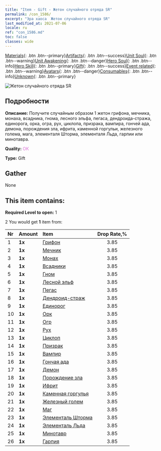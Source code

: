 ```yaml
---
title: "Item - Gift - Жетон случайного отряда SR"
permalink: /con_1586/
excerpt: "Эра хаоса  Жетон случайного отряда SR"
last_modified_at: 2021-07-06
locale: ru
ref: "con_1586.md"
toc: false
classes: wide
---
```

 [Materials](/ItemsRU/){: .btn .btn--primary}[Artifacts](/ItemsRU/Artifacts/){: .btn .btn--success}[Unit Soul](/ItemsRU/UnitSoul/){: .btn .btn--warning}[Unit Awakening](/ItemsRU/UnitAwakening/){: .btn .btn--danger}[Hero Soul](/ItemsRU/HeroSoul/){: .btn .btn--info}[Hero Skill](/ItemsRU/HeroSkill/){: .btn .btn--primary}[Gift](/ItemsRU/Gift/){: .btn .btn--success}[Event related](/ItemsRU/Events/){: .btn .btn--warning}[Avatars](/ItemsRU/Avatars/){: .btn .btn--danger}[Consumables](/ItemsRU/Consumables/){: .btn .btn--info}[Unknown](/ItemsRU/Unknown/){: .btn .btn--primary}

 ![Жетон случайного отряда SR](/images/t/i_907181.png)

## Подробности
 **Описание:** Получите случайным образом 1 жетон грифона, мечника, монаха, всадника, гнома, лесного эльфа, пегаса, дендроида-стража, единорога, орка, огра, рух, циклопа, призрака, вампира, гончей ада, демона, порождения зла, ифрита, каменной горгульи, железного голема, мага, элементаля Шторма, элементаля Льда, гарпии или минотавра.

 **Quality:** <span style="color: #DA70D6">OK</span>

 **Type:** Gift

## Gather

  None

## This item contains:

 **Required Level to open:** 1

 2 You would get **1** item  from:

  | Nr | Amount |     Item    | Drop Rate,% |
  |:---|:-------|:------------|:---------:|
  | 1 |  **1x** | [Грифон](/ItemsRU/unt_192/) | 3.85 | 
  | 2 |  **1x** | [Мечник](/ItemsRU/unt_193/) | 3.85 | 
  | 3 |  **1x** | [Монах](/ItemsRU/unt_194/) | 3.85 | 
  | 4 |  **1x** | [Всадники](/ItemsRU/unt_195/) | 3.85 | 
  | 5 |  **1x** | [Гном](/ItemsRU/unt_200/) | 3.85 | 
  | 6 |  **1x** | [Лесной эльф](/ItemsRU/unt_201/) | 3.85 | 
  | 7 |  **1x** | [Пегас](/ItemsRU/unt_202/) | 3.85 | 
  | 8 |  **1x** | [Дендроид-страж](/ItemsRU/unt_203/) | 3.85 | 
  | 9 |  **1x** | [Единорог](/ItemsRU/unt_204/) | 3.85 | 
  | 10 |  **1x** | [Орк](/ItemsRU/unt_219/) | 3.85 | 
  | 11 |  **1x** | [Огр](/ItemsRU/unt_220/) | 3.85 | 
  | 12 |  **1x** | [Рух](/ItemsRU/unt_221/) | 3.85 | 
  | 13 |  **1x** | [Циклоп](/ItemsRU/unt_222/) | 3.85 | 
  | 14 |  **1x** | [Призрак](/ItemsRU/unt_210/) | 3.85 | 
  | 15 |  **1x** | [Вампир](/ItemsRU/unt_211/) | 3.85 | 
  | 16 |  **1x** | [Гончая ада](/ItemsRU/unt_228/) | 3.85 | 
  | 17 |  **1x** | [Демон](/ItemsRU/unt_229/) | 3.85 | 
  | 18 |  **1x** | [Порождение зла](/ItemsRU/unt_230/) | 3.85 | 
  | 19 |  **1x** | [Ифрит](/ItemsRU/unt_231/) | 3.85 | 
  | 20 |  **1x** | [Каменная горгулья](/ItemsRU/unt_236/) | 3.85 | 
  | 21 |  **1x** | [Железный голем](/ItemsRU/unt_237/) | 3.85 | 
  | 22 |  **1x** | [Маг](/ItemsRU/unt_238/) | 3.85 | 
  | 23 |  **1x** | [Элементаль Шторма](/ItemsRU/unt_263/) | 3.85 | 
  | 24 |  **1x** | [Элементаль Льда](/ItemsRU/unt_264/) | 3.85 | 
  | 25 |  **1x** | [Минотавр](/ItemsRU/unt_248/) | 3.85 | 
  | 26 |  **1x** | [Гарпия](/ItemsRU/unt_245/) | 3.85 | 
